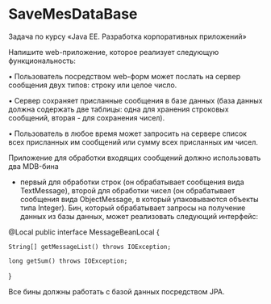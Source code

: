 # SaveMesDataBase
Задача по курсу «Java EE. Разработка корпоративных приложений» 
  
Напишите web-приложение, которое реализует следующую функциональность: 

 • Пользователь посредством web-форм может послать на сервер сообщения двух 
типов: строку или целое число. 

 • Сервер сохраняет присланные сообщения в базе данных (база данных должна 
содержать две таблицы: одна для хранения строковых сообщений, вторая - для 
сохранения чисел). 

 • Пользователь в любое время может запросить на сервере список всех присланных 
им сообщений или сумму всех присланных им чисел. 

Приложение для обработки входящих сообщений должно использовать два MDB-бина 
- первый для обработки строк (он обрабатывает сообщения вида TextMessage), второй 
для обработки чисел (он обрабатывает сообщения вида ObjectMessage, в который 
упаковываются объекты типа Integer). Бин, который обрабатывает запросы на 
получение данных из базы данных, может реализовать следующий интерфейс: 
  
@Local 
public interface MessageBeanLocal { 
  
    String[] getMessageList() throws IOException;

    long getSum() throws IOException;
} 
  
Все бины должны работать с базой данных посредством JPA.  
